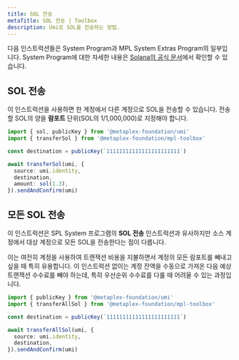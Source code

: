 ```yaml
---
title: SOL 전송
metaTitle: SOL 전송 | Toolbox
description: Umi로 SOL을 전송하는 방법.
---
```


다음 인스트럭션들은 System Program과 MPL System Extras Program의 일부입니다. System Program에 대한 자세한 내용은 [Solana의 공식 문서](https://docs.solanalabs.com/runtime/programs#system-program)에서 확인할 수 있습니다.

## SOL 전송

이 인스트럭션을 사용하면 한 계정에서 다른 계정으로 SOL을 전송할 수 있습니다. 전송할 SOL의 양을 **람포트** 단위(SOL의 1/1,000,000)로 지정해야 합니다.

```ts
import { sol, publicKey } from '@metaplex-foundation/umi'
import { transferSol } from '@metaplex-foundation/mpl-toolbox'

const destination = publicKey(`11111111111111111111111`)

await transferSol(umi, {
  source: umi.identity,
  destination,
  amount: sol(1.3),
}).sendAndConfirm(umi)
```

## 모든 SOL 전송

이 인스트럭션은 SPL System 프로그램의 **SOL 전송** 인스트럭션과 유사하지만 소스 계정에서 대상 계정으로 모든 SOL을 전송한다는 점이 다릅니다.

이는 여전히 계정을 사용하여 트랜잭션 비용을 지불하면서 계정의 모든 람포트를 빼내고 싶을 때 특히 유용합니다. 이 인스트럭션 없이는 계정 잔액을 수동으로 가져온 다음 예상 트랜잭션 수수료를 빼야 하는데, 특히 우선순위 수수료를 다룰 때 어려울 수 있는 과정입니다.

```ts
import { publicKey } from '@metaplex-foundation/umi'
import { transferAllSol } from '@metaplex-foundation/mpl-toolbox'

const destination = publicKey(`11111111111111111111111`)

await transferAllSol(umi, {
  source: umi.identity,
  destination,
}).sendAndConfirm(umi)
```
